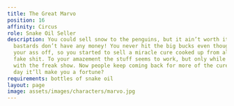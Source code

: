 ```yaml
---
title: The Great Marvo
position: 16
affinity: Circus
role: Snake Oil Seller
description: You could sell snow to the penguins, but it ain’t worth it. Those little
  bastards don’t have any money! You never hit the big bucks even though you worked
  your ass off, so you started to sell a miracle cure cooked up from all sorts of
  fake shit. To your amazement the stuff seems to work, but only while you travel
  with the freak show. Now people keep coming back for more of the cure. Maybe one
  day it’ll make you a fortune?
requirements: bottles of snake oil
layout: page
image: assets/images/characters/marvo.jpg
---
```

